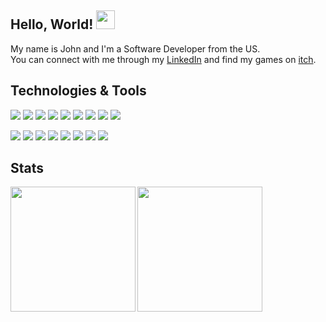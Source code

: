 ## Hello, World! <img src="https://raw.githubusercontent.com/MartinHeinz/MartinHeinz/master/wave.gif" width="30px">

My name is John and I'm a Software Developer from the US. <br>
You can connect with me through my [LinkedIn](https://www.linkedin.com/in/johnmarionsanchez/) and find my games on [itch](https://johncoding.itch.io/). <br>

## Technologies & Tools
![](https://img.shields.io/static/v1?message=Git&logo=git&labelColor=5c5c5c&color=2a6fad&logoColor=white&label=%20)
![](https://img.shields.io/static/v1?message=HTML&logo=html5&labelColor=5c5c5c&color=2a6fad&logoColor=white&label=%20)
![](https://img.shields.io/static/v1?message=CSS&logo=css3&labelColor=5c5c5c&color=2a6fad&logoColor=white&label=%20)
![](https://img.shields.io/static/v1?message=SASS&logo=sass&labelColor=5c5c5c&color=2a6fad&logoColor=white&label=%20)
![](https://img.shields.io/static/v1?message=TailwindCSS&logo=tailwindcss&labelColor=5c5c5c&color=2a6fad&logoColor=white&label=%20)
![](https://img.shields.io/static/v1?message=JavaScript&logo=javascript&labelColor=5c5c5c&color=2a6fad&logoColor=white&label=%20)
![](https://img.shields.io/static/v1?message=TypeScript&logo=typescript&labelColor=5c5c5c&color=2a6fad&logoColor=white&label=%20)
![](https://img.shields.io/static/v1?message=Redux&logo=redux&labelColor=5c5c5c&color=2a6fad&logoColor=white&label=%20)
![](https://img.shields.io/static/v1?message=React&logo=react&labelColor=5c5c5c&color=2a6fad&logoColor=white&label=%20)

![](https://img.shields.io/static/v1?message=Node&logo=node.js&labelColor=5c5c5c&color=2a6fad&logoColor=white&label=%20)
![](https://img.shields.io/static/v1?message=Express&logo=express&labelColor=5c5c5c&color=2a6fad&logoColor=white&label=%20)
![](https://img.shields.io/static/v1?message=MongoDB&logo=mongodb&labelColor=5c5c5c&color=2a6fad&logoColor=white&label=%20)
![](https://img.shields.io/static/v1?message=PostgreSQL&logo=postgresql&labelColor=5c5c5c&color=2a6fad&logoColor=white&label=%20)
![](https://img.shields.io/static/v1?message=GraphQL&logo=graphql&labelColor=5c5c5c&color=2a6fad&logoColor=white&label=%20)
![](https://img.shields.io/static/v1?message=Jest&logo=jest&labelColor=5c5c5c&color=2a6fad&logoColor=white&label=%20)
![](https://img.shields.io/static/v1?message=Mocha&logo=mocha&labelColor=5c5c5c&color=2a6fad&logoColor=white&label=%20)
![](https://img.shields.io/static/v1?message=VSCode&logo=visualstudiocode&labelColor=5c5c5c&color=2a6fad&logoColor=white&label=%20)

## Stats
<img align="left" height="200" src="https://github-readme-stats.vercel.app/api?username=johnmarion1126&show_icons=true&theme=prussian"/>
<img height="200" align="center" src="https://github-readme-stats.vercel.app/api/top-langs/?username=johnmarion1126&hide=html&langs_count=3&theme=prussian" />
